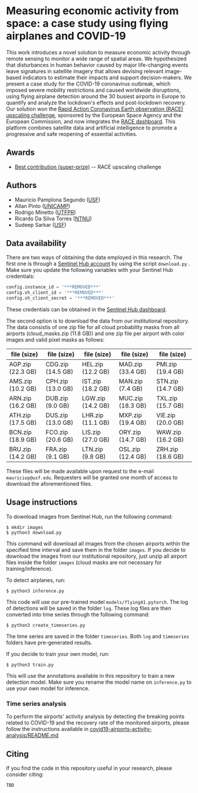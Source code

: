 # Measuring economic activity from space: a case study using flying airplanes and COVID-19

This work introduces a novel solution to measure economic activity through remote sensing to monitor a wide range of spatial areas. We hypothesized that disturbances in human behavior caused by major life-changing events leave signatures in satellite imagery that allows devising relevant image-based indicators to estimate their impacts and support decision-makers. We present a case study for the COVID-19 coronavirus outbreak, which imposed severe mobility restrictions and caused worldwide disruptions, using flying airplane detection around the 30 busiest airports in Europe to quantify and analyze the lockdown's effects and post-lockdown recovery.  Our solution won the [Rapid Action Coronavirus Earth observation (RACE) upscaling challenge](https://eo4society.esa.int/2020/04/24/from-the-covid-19-custom-script-contest-to-the-euro-data-cube-european-dashboard/), sponsored by the European Space Agency and the European Commission, and now integrates the [RACE dashboard](https://race.esa.int/?indicator=E13d). This platform combines satellite data and artificial intelligence to promote a progressive and safe reopening of essential activities.

## Awards

- [Best contribution (super-prize)](https://medium.com/sentinel-hub/race-upscaling-competition-results-8a339bb8c942) -- RACE upscaling challenge

## Authors

- Mauricio Pamplona Segundo ([USF](https://www.usf.edu/))
- Allan Pinto ([UNICAMP](https://www.unicamp.br/))
- Rodrigo Minetto ([UTFPR](http://www.utfpr.edu.br/))
- Ricardo Da Silva Torres ([NTNU](https://www.ntnu.edu/))
- Sudeep Sarkar ([USF](https://www.usf.edu/))

## Data availability

There are two ways of obtaining the data employed in this research. The first one is through a [Sentinel Hub account](https://www.sentinel-hub.com/) by using the script `download.py` . Make sure you update the following variables with your Sentinel Hub credentials:

```python
config.instance_id = '***REMOVED***'
config.sh_client_id = '***REMOVED***'
config.sh_client_secret = '***REMOVED***'
```

These credentials can be obtained in the [Sentinel Hub dashboard](https://apps.sentinel-hub.com/dashboard/).

The second option is to download the data from our institutional repository. The data consistis of one zip file for all cloud probability masks from all airports (cloud_masks.zip (11.8 GB)) and one zip file per airport with color images and valid pixel masks as follows:

| file (size) | file (size) | file (size) | file (size) | file (size) |
|---|---|---|---|---|
| AGP.zip (22.3 GB) | CDG.zip (14.5 GB) | HEL.zip (12.2 GB) | MAD.zip (33.4 GB) | PMI.zip (19.4 GB) |
| AMS.zip (10.2 GB) | CPH.zip (13.0 GB) | IST.zip (18.2 GB) | MAN.zip (7.4 GB) | STN.zip (14.7 GB) |
| ARN.zip (16.2 GB) | DUB.zip (9.0 GB) | LGW.zip (14.2 GB) | MUC.zip (18.3 GB) | TXL.zip (15.7 GB) |
| ATH.zip (17.5 GB) | DUS.zip (13.0 GB) | LHR.zip (11.1 GB) | MXP.zip (19.4 GB) | VIE.zip (20.0 GB) |
| BCN.zip (18.9 GB) | FCO.zip (20.6 GB) | LIS.zip (27.0 GB) | ORY.zip (14.7 GB) | WAW.zip (16.2 GB) |
| BRU.zip (14.2 GB) | FRA.zip (9.1 GB) | LTN.zip (9.8 GB) | OSL.zip (12.4 GB) | ZRH.zip (18.6 GB) |

These files will be made available upon request to the e-mail `mauriciop@usf.edu`. Requesters will be granted one month of access to download the aforementioned files.

## Usage instructions

To download images from Sentinel Hub, run the following command:

```
$ mkdir images
$ python3 download.py
```

This command will download all images from the chosen airports within the specified time interval and save them in the folder `images`. If you decide to download the images from our institutional repository, just unzip all airport files inside the folder `images` (cloud masks are not necessary for training/inference).

To detect airplanes, run:

```
$ python3 inference.py
```

This code will use our pre-trained model `models/flying41.pytorch`. The log of detections will be saved in the folder `log`. These log files are then converted into time series through the following command:

```
$ python3 create_timeseries.py
```

The time series are saved in the folder `timeseries`. Both `log` and `timeseries` folders have pre-generated results.

If you decide to train your own model, run:

```
$ python3 train.py
```

This will use the annotations available in this repository to train a new detection model. Make sure you rename the model name on `inference.py` to use your own model for inference.

### Time series analysis

To perform the airports' activity analysis by detecting the breaking points related to COVID-19 and the recovery rate of the monitored airports, please follow the instructions available in [covid19-airports-activity-analysis/README.md](https://github.com/allansp84/covid19-airports-activity-analysis.git)


## Citing

If you find the code in this repository useful in your research, please consider citing:
```
TBD
```
